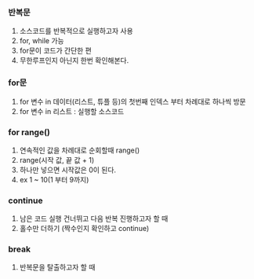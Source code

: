 ### 반복문

1. 소스코드를 반복적으로 실행하고자 사용
2. for, while 가능
3. for문이 코드가 간단한 편
4. 무한루프인지 아닌지 한번 확인해본다.

### for문

1. for 변수 in 데이터(리스트, 튜플 등)의 첫번째 인덱스 부터 차례대로 하나씩 방문
2. for 변수 in 리스트 :
   실행할 소스코드

### for range()

1. 연속적인 값을 차례대로 순회할때 range()
2. range(시작 값, 끝 값 + 1)
3. 하나만 넣으면 시작값은 0이 된다.
4. ex 1 ~ 10(1 부터 9까지)

### continue

1. 남은 코드 실행 건너뛰고 다음 반복 진행하고자 할 때
2. 홀수만 더하기 (짝수인지 확인하고 continue)

### break

1. 반복문을 탈출하고자 할 때
